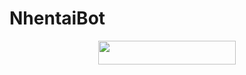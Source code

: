 # NhentaiBot



<p align="center"><a href="https://heroku.com/deploy?template=https://github.com/shadow-Senpai0/Nhentai"> <img src="https://img.shields.io/badge/Deploy%20To%20Heroku-black?style=for-the-badge&logo=heroku" width="220" height="38.45"/></a></p>

